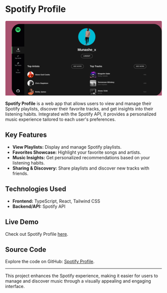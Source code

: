 # Spotify Profile

[![Spotify Profile Screenshot](https://github.com/munashex/spotify-profile/blob/main/public/Screenshot%202024-11-11%2014.22.43.png)](https://spotify-profile-alpha.vercel.app/)

**Spotify Profile** is a web app that allows users to view and manage their Spotify playlists, discover their favorite tracks, and get insights into their listening habits. Integrated with the Spotify API, it provides a personalized music experience tailored to each user's preferences.

## Key Features
- **View Playlists:** Display and manage Spotify playlists.
- **Favorites Showcase:** Highlight your favorite songs and artists.
- **Music Insights:** Get personalized recommendations based on your listening habits.
- **Sharing & Discovery:** Share playlists and discover new tracks with friends.

## Technologies Used
- **Frontend:** TypeScript, React, Tailwind CSS
- **Backend/API:** Spotify API

## Live Demo
Check out Spotify Profile [here](https://spotify-profile-alpha.vercel.app/).

## Source Code
Explore the code on GitHub: [Spotify Profile](https://github.com/munashex/Kobu).

---

This project enhances the Spotify experience, making it easier for users to manage and discover music through a visually appealing and engaging interface.


